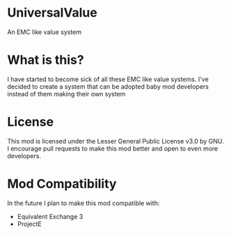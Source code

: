 UniversalValue
==============

An EMC like value system



What is this?
===============

I have started to become sick of all these EMC like value systems. I've decided to create a system that can be adopted baby mod developers instead of them making their own system


License
==========

This mod is licensed under the Lesser General Public License v3.0 by GNU. I encourage pull requests to make this mod better and open to even more developers.


Mod Compatibility
==================

In the future I plan to make this mod compatible with: 

* Equivalent Exchange 3
* ProjectE
